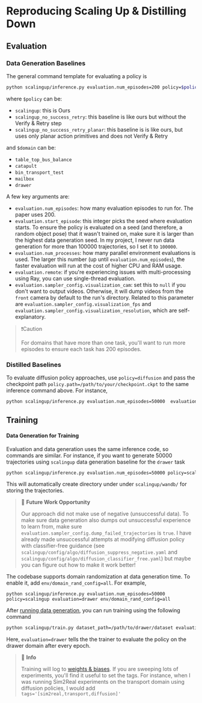 # Reproducing Scaling Up & Distilling Down

## Evaluation

### Data Generation Baselines

The general command template for evaluating a policy is 
```bash
python scalingup/inference.py evaluation.num_episodes=200 policy=$policy evaluation=$domain evaluation.start_episode=100000
```
where `$policy` can be:
  - `scalingup`: this is Ours
  - `scalingup_no_success_retry`: this baseline is like ours but without the Verify & Retry step
  - `scalingup_no_success_retry_planar`: this baseline is is like ours, but uses only planar action primitives and does not Verify & Retry

and `$domain` can be:
  - `table_top_bus_balance`
  - `catapult`
  - `bin_transport_test`
  - `mailbox`
  - `drawer`

A few key arguments are:
 - `evaluation.num_episodes`: how many evaluation episodes to run for. The paper uses 200.
 - `evaluation.start_episode`: this integer picks the seed where evaluation starts. To ensure the policy is evaluated on a seed (and therefore, a random object pose) that it wasn't trained on, make sure it is larger than the highest data generation seed. In my project, I never run data generation for more than 100000 trajectories, so I set it to `100000`.
 - `evaluation.num_processes`: how many parallel environment evaluations is used. The larger this number (up until `evaluation.num_episodes`), the faster evaluation will run at the cost of higher CPU and RAM usage.
 - `evaluation.remote`: if you're experiencing issues with multi-processing using Ray, you can use single-thread evaluation.
 - `evaluation.sampler_config.visualization_cam`: set this to `null` if you don't want to output videos. Otherwise, it will dump videos from the `front` camera by default to the run's directory. Related to this parameter are `evaluation.sampler_config.visualization_fps` and `evaluation.sampler_config.visualization_resolution`, which are self-explanatory.

> ❗Caution
> 
> For domains that have more than one task, you'll want to run more episodes to ensure each task has 200 episodes.



### Distilled Baselines

To evaluate diffusion policy approaches, use `policy=diffusion` and pass the checkpoint path `policy.path=/path/to/your/checkpoint.ckpt` to the same inference command above.
For instance,
```sh
python scalingup/inference.py evaluation.num_episodes=50000  evaluation=drawer policy=diffusion policy.path=/path/to/your/checkpoint.ckpt
```

## Training


#### Data Generation for Training

Evaluation and data generation uses the same inference code, so commands are similar.
For instance, if you want to generate 50000 trajectories using `scalingup` data generation baseline for the `drawer` task
```sh
python scalingup/inference.py evaluation.num_episodes=50000 policy=scalingup evaluation=drawer  
```
This will automatically create directory under under `scalingup/wandb/` for storing the trajectories.

> 🔭 **Future Work Opportunity**
> 
> Our approach did not make use of negative (unsuccessful data).
> To make sure data generation also dumps out unsuccessful experience to learn from, make sure `evaluation.sampler_config.dump_failed_trajectories` is `true`.
> I have already made unsuccessful attempts at modifying diffusion policy with classifier-free guidance (see `scalingup/config/algo/diffusion_suppress_negative.yaml` and `scalingup/config/algo/diffusion_classifier_free.yaml`) but maybe you can figure out how to make it work better!

The codebase supports domain randomization at data generation time.
To enable it, add `env/domain_rand_config=all`.
For example,
```
python scalingup/inference.py evaluation.num_episodes=50000 policy=scalingup evaluation=drawer env/domain_rand_config=all
```

After [running data generation](#data-generation), you can run training using the following command
```sh
python scalingup/train.py dataset_path=/path/to/drawer/dataset evaluation=drawer algo=diffusion_default
```
Here, `evaluation=drawer` tells the the trainer to evaluate the policy on the drawer domain after every epoch.


> 📘 **Info**
> 
> Training will log to [weights & biases](https://wandb.ai/site).
> If you are sweeping lots of experiments, you'll find it useful to set the tags.
> For instance, when I was running Sim2Real experiments on the transport domain using diffusion policies, I would add  `tags='[sim2real,transport,diffusion]'`